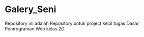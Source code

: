 # Galery_Seni
Repository ini adalah Repository untuk project kecil tugas Dasar Pemrograman Web kelas 2D
